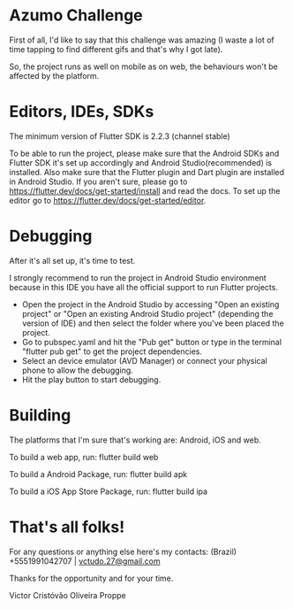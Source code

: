 # Azumo Challenge

First of all, I'd like to say that this challenge was amazing (I waste a lot of time tapping to find different gifs and that's why I got late).

So, the project runs as well on mobile as on web, the behaviours won't be affected by the platform.

# Editors, IDEs, SDKs

The minimum version of Flutter SDK is 2.2.3 (channel stable)

To be able to run the project, please make sure that the Android SDKs and Flutter SDK it's set up accordingly and Android Studio(recommended) is installed.
Also make sure that the Flutter plugin and Dart plugin are installed in Android Studio.
If you aren't sure, please go to https://flutter.dev/docs/get-started/install and read the docs.
To set up the editor go to https://flutter.dev/docs/get-started/editor.

# Debugging

After it's all set up, it's time to test.

I strongly recommend to run the project in Android Studio environment because in this IDE you have all the official support to run Flutter projects.

* Open the project in the Android Studio by accessing "Open an existing project" or "Open an existing Android Studio project" (depending the version of IDE) and then select the folder where you've been placed the project.
* Go to pubspec.yaml and hit the "Pub get" button or type in the terminal "flutter pub get" to get the project dependencies.
* Select an device emulator (AVD Manager) or connect your physical phone to allow the debugging.
* Hit the play button to start debugging. 

# Building

The platforms that I'm sure that's working are: Android, iOS and web.

To build a web app, run:
flutter build web

To build a Android Package, run:
flutter build apk

To build a iOS App Store Package, run:
flutter build ipa

# That's all folks!

For any questions or anything else here's my contacts:
(Brazil) +5551991042707 | vctudo.27@gmail.com

Thanks for the opportunity and for your time.

 Victor Cristóvão Oliveira Proppe
